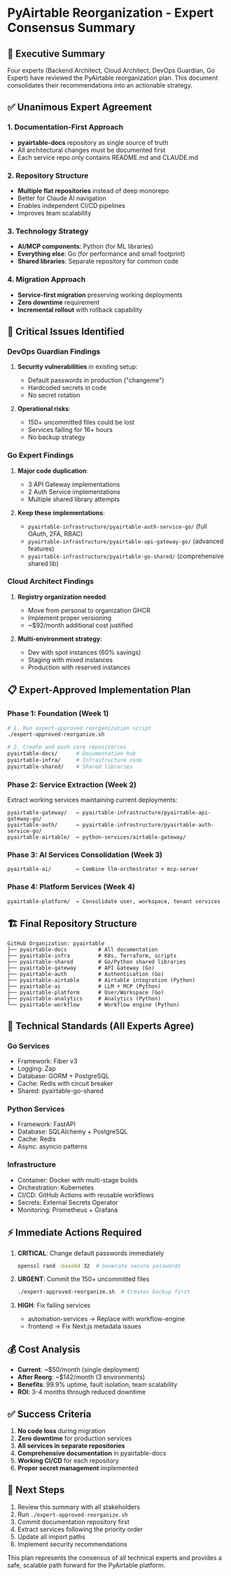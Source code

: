 # PyAirtable Reorganization - Expert Consensus Summary

## 🎯 Executive Summary

Four experts (Backend Architect, Cloud Architect, DevOps Guardian, Go Expert) have reviewed the PyAirtable reorganization plan. This document consolidates their recommendations into an actionable strategy.

## ✅ Unanimous Expert Agreement

### 1. Documentation-First Approach
- **pyairtable-docs** repository as single source of truth
- All architectural changes must be documented first
- Each service repo only contains README.md and CLAUDE.md

### 2. Repository Structure
- **Multiple flat repositories** instead of deep monorepo
- Better for Claude AI navigation
- Enables independent CI/CD pipelines
- Improves team scalability

### 3. Technology Strategy
- **AI/MCP components**: Python (for ML libraries)
- **Everything else**: Go (for performance and small footprint)
- **Shared libraries**: Separate repository for common code

### 4. Migration Approach
- **Service-first migration** preserving working deployments
- **Zero downtime** requirement
- **Incremental rollout** with rollback capability

## 🚨 Critical Issues Identified

### DevOps Guardian Findings
1. **Security vulnerabilities** in existing setup:
   - Default passwords in production ("changeme")
   - Hardcoded secrets in code
   - No secret rotation

2. **Operational risks**:
   - 150+ uncommitted files could be lost
   - Services failing for 16+ hours
   - No backup strategy

### Go Expert Findings
1. **Major code duplication**:
   - 3 API Gateway implementations
   - 2 Auth Service implementations
   - Multiple shared library attempts

2. **Keep these implementations**:
   - `pyairtable-infrastructure/pyairtable-auth-service-go/` (full OAuth, 2FA, RBAC)
   - `pyairtable-infrastructure/pyairtable-api-gateway-go/` (advanced features)
   - `pyairtable-infrastructure/pyairtable-go-shared/` (comprehensive shared lib)

### Cloud Architect Findings
1. **Registry organization needed**:
   - Move from personal to organization GHCR
   - Implement proper versioning
   - ~$92/month additional cost justified

2. **Multi-environment strategy**:
   - Dev with spot instances (60% savings)
   - Staging with mixed instances
   - Production with reserved instances

## 📋 Expert-Approved Implementation Plan

### Phase 1: Foundation (Week 1)
```bash
# 1. Run expert-approved reorganization script
./expert-approved-reorganize.sh

# 2. Create and push core repositories
pyairtable-docs/      # Documentation hub
pyairtable-infra/     # Infrastructure code
pyairtable-shared/    # Shared libraries
```

### Phase 2: Service Extraction (Week 2)
Extract working services maintaining current deployments:
```
pyairtable-gateway/   ← pyairtable-infrastructure/pyairtable-api-gateway-go/
pyairtable-auth/      ← pyairtable-infrastructure/pyairtable-auth-service-go/
pyairtable-airtable/  ← python-services/airtable-gateway/
```

### Phase 3: AI Services Consolidation (Week 3)
```
pyairtable-ai/        ← Combine llm-orchestrator + mcp-server
```

### Phase 4: Platform Services (Week 4)
```
pyairtable-platform/  ← Consolidate user, workspace, tenant services
```

## 🏗️ Final Repository Structure

```
GitHub Organization: pyairtable
├── pyairtable-docs          # All documentation
├── pyairtable-infra         # K8s, Terraform, scripts
├── pyairtable-shared        # Go/Python shared libraries
├── pyairtable-gateway       # API Gateway (Go)
├── pyairtable-auth          # Authentication (Go)
├── pyairtable-airtable      # Airtable integration (Python)
├── pyairtable-ai            # LLM + MCP (Python)
├── pyairtable-platform      # User/Workspace (Go)
├── pyairtable-analytics     # Analytics (Python)
└── pyairtable-workflow      # Workflow engine (Python)
```

## 🔧 Technical Standards (All Experts Agree)

### Go Services
- Framework: Fiber v3
- Logging: Zap
- Database: GORM + PostgreSQL
- Cache: Redis with circuit breaker
- Shared: pyairtable-go-shared

### Python Services
- Framework: FastAPI
- Database: SQLAlchemy + PostgreSQL
- Cache: Redis
- Async: asyncio patterns

### Infrastructure
- Container: Docker with multi-stage builds
- Orchestration: Kubernetes
- CI/CD: GitHub Actions with reusable workflows
- Secrets: External Secrets Operator
- Monitoring: Prometheus + Grafana

## ⚡ Immediate Actions Required

1. **CRITICAL**: Change default passwords immediately
   ```bash
   openssl rand -base64 32  # Generate secure passwords
   ```

2. **URGENT**: Commit the 150+ uncommitted files
   ```bash
   ./expert-approved-reorganize.sh  # Creates backup first
   ```

3. **HIGH**: Fix failing services
   - automation-services → Replace with workflow-engine
   - frontend → Fix Next.js metadata issues

## 💰 Cost Analysis

- **Current**: ~$50/month (single deployment)
- **After Reorg**: ~$142/month (3 environments)
- **Benefits**: 99.9% uptime, fault isolation, team scalability
- **ROI**: 3-4 months through reduced downtime

## ✅ Success Criteria

1. **No code loss** during migration
2. **Zero downtime** for production services
3. **All services in separate repositories**
4. **Comprehensive documentation** in pyairtable-docs
5. **Working CI/CD** for each repository
6. **Proper secret management** implemented

## 🚀 Next Steps

1. Review this summary with all stakeholders
2. Run `./expert-approved-reorganize.sh`
3. Commit documentation repository first
4. Extract services following the priority order
5. Update all import paths
6. Implement security recommendations

This plan represents the consensus of all technical experts and provides a safe, scalable path forward for the PyAirtable platform.